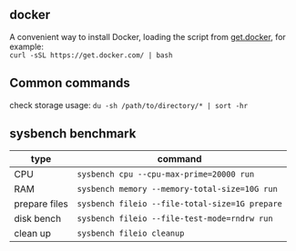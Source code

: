 ## docker
A convenient way to install Docker, loading the script from [get.docker](https://get.docker.com/), for example: <br/>
`curl -sSL https://get.docker.com/ | bash`

## Common commands
check storage usage: `du -sh /path/to/directory/* | sort -hr`
## sysbench benchmark
| type       | command                                           |
| ---------- | ---------------------------------------------- |
| CPU        | `sysbench cpu --cpu-max-prime=20000 run`       |
| RAM         | `sysbench memory --memory-total-size=10G run`  |
| prepare files | `sysbench fileio --file-total-size=1G prepare` |
| disk bench       | `sysbench fileio --file-test-mode=rndrw run`   |
| clean up      | `sysbench fileio cleanup`                      |

